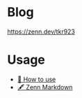 # Blog

https://zenn.dev/tkr923

# Usage

- [📘 How to use](https://zenn.dev/zenn/articles/zenn-cli-guide)
- [🖋 Zenn Markdown](https://zenn.dev/zenn/articles/markdown-guide)
